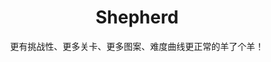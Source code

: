 <div align="center">

  <h1 align="center" ><strong>Shepherd</strong></h1>

  <p align="center">
    更有挑战性、更多关卡、更多图案、难度曲线更正常的羊了个羊！
  </p>
  
</div>
